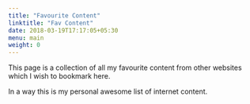 ```yaml
---
title: "Favourite Content"
linktitle: "Fav Content"
date: 2018-03-19T17:17:05+05:30
menu: main
weight: 0
---
```


This page is a collection of all my favourite content from other websites which I wish to bookmark here.

In a way this is my personal awesome list of internet content.

